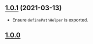 ##  [1.0.1](https://github.com/ElMassimo/js_from_routes/compare/redaxios@1.0.0...redaxios@1.0.1) (2021-03-13)

- Ensure `definePathHelper` is exported.

## [1.0.0](https://github.com/ElMassimo/js_from_routes/tree/redaxios%401.0.0)

